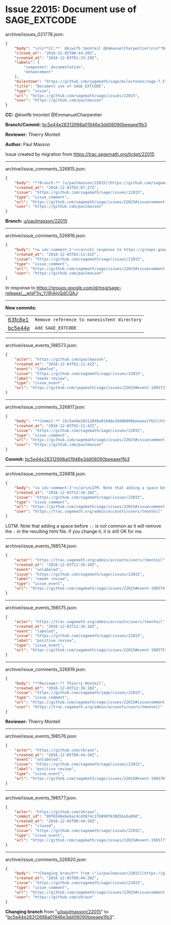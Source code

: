 # Issue 22015: Document use of SAGE_EXTCODE

archive/issues_021778.json:
```json
{
    "body": "\n\n**CC:**  @kiwifb tmonteil @EmmanuelCharpentier\n\n**Branch/Commit:** [bc5e44e28312698a01946e3dd06090beeaee1fb3](https://github.com/sagemath/sagetrac-mirror/commit/bc5e44e28312698a01946e3dd06090beeaee1fb3)\n\n**Reviewer:** Thierry Monteil\n\n**Author:** Paul Masson\n\nIssue created by migration from https://trac.sagemath.org/ticket/22015\n\n",
    "closed_at": "2016-12-05T00:44:20Z",
    "created_at": "2016-12-03T01:33:29Z",
    "labels": [
        "component: documentation",
        "enhancement"
    ],
    "milestone": "https://github.com/sagemath/sage/milestones/sage-7.5",
    "title": "Document use of SAGE_EXTCODE",
    "type": "issue",
    "url": "https://github.com/sagemath/sage/issues/22015",
    "user": "https://github.com/paulmasson"
}
```


**CC:**  @kiwifb tmonteil @EmmanuelCharpentier

**Branch/Commit:** [bc5e44e28312698a01946e3dd06090beeaee1fb3](https://github.com/sagemath/sagetrac-mirror/commit/bc5e44e28312698a01946e3dd06090beeaee1fb3)

**Reviewer:** Thierry Monteil

**Author:** Paul Masson

Issue created by migration from https://trac.sagemath.org/ticket/22015





---

archive/issue_comments_326815.json:
```json
{
    "body": "**Branch:** [u/paulmasson/22015](https://github.com/sagemath/sagetrac-mirror/tree/u/paulmasson/22015)",
    "created_at": "2016-12-03T02:07:27Z",
    "issue": "https://github.com/sagemath/sage/issues/22015",
    "type": "issue_comment",
    "url": "https://github.com/sagemath/sage/issues/22015#issuecomment-326815",
    "user": "https://github.com/paulmasson"
}
```

**Branch:** [u/paulmasson/22015](https://github.com/sagemath/sagetrac-mirror/tree/u/paulmasson/22015)



---

archive/issue_comments_326816.json:
```json
{
    "body": "<a id='comment:2'></a>\nIn response to https://groups.google.com/d/msg/sage-release/__wlsF1jv_Y/lIhAlyQdCQAJ\n\n---\n**New commits:**\n<table><tr><td><a href=\"https://github.com/sagemath/sagetrac-mirror/commit/63fc8e1fc975e4a85c2b9c24a5c1913f935d7fc0\">63fc8e1</a></td><td><code>Remove reference to nonexistent directory</code></td></tr><tr><td><a href=\"https://github.com/sagemath/sagetrac-mirror/commit/bc5e44e28312698a01946e3dd06090beeaee1fb3\">bc5e44e</a></td><td><code>Add SAGE_EXTCODE</code></td></tr></table>\n",
    "created_at": "2016-12-03T02:11:42Z",
    "issue": "https://github.com/sagemath/sage/issues/22015",
    "type": "issue_comment",
    "url": "https://github.com/sagemath/sage/issues/22015#issuecomment-326816",
    "user": "https://github.com/paulmasson"
}
```

<a id='comment:2'></a>
In response to https://groups.google.com/d/msg/sage-release/__wlsF1jv_Y/lIhAlyQdCQAJ

---
**New commits:**
<table><tr><td><a href="https://github.com/sagemath/sagetrac-mirror/commit/63fc8e1fc975e4a85c2b9c24a5c1913f935d7fc0">63fc8e1</a></td><td><code>Remove reference to nonexistent directory</code></td></tr><tr><td><a href="https://github.com/sagemath/sagetrac-mirror/commit/bc5e44e28312698a01946e3dd06090beeaee1fb3">bc5e44e</a></td><td><code>Add SAGE_EXTCODE</code></td></tr></table>




---

archive/issue_events_198573.json:
```json
{
    "actor": "https://github.com/paulmasson",
    "created_at": "2016-12-03T02:11:42Z",
    "event": "labeled",
    "issue": "https://github.com/sagemath/sage/issues/22015",
    "label": "needs review",
    "type": "issue_event",
    "url": "https://github.com/sagemath/sage/issues/22015#event-198573"
}
```



---

archive/issue_comments_326817.json:
```json
{
    "body": "**Commit:** [bc5e44e28312698a01946e3dd06090beeaee1fb3](https://github.com/sagemath/sagetrac-mirror/commit/bc5e44e28312698a01946e3dd06090beeaee1fb3)",
    "created_at": "2016-12-03T02:11:42Z",
    "issue": "https://github.com/sagemath/sage/issues/22015",
    "type": "issue_comment",
    "url": "https://github.com/sagemath/sage/issues/22015#issuecomment-326817",
    "user": "https://github.com/paulmasson"
}
```

**Commit:** [bc5e44e28312698a01946e3dd06090beeaee1fb3](https://github.com/sagemath/sagetrac-mirror/commit/bc5e44e28312698a01946e3dd06090beeaee1fb3)



---

archive/issue_comments_326818.json:
```json
{
    "body": "<a id='comment:3'></a>\nLGTM. Note that adding a space before `::` is not common as it will remove the `:` in the resulting html file. If you change it, it is still OK for me.",
    "created_at": "2016-12-03T12:36:10Z",
    "issue": "https://github.com/sagemath/sage/issues/22015",
    "type": "issue_comment",
    "url": "https://github.com/sagemath/sage/issues/22015#issuecomment-326818",
    "user": "https://trac.sagemath.org/admin/accounts/users/tmonteil"
}
```

<a id='comment:3'></a>
LGTM. Note that adding a space before `::` is not common as it will remove the `:` in the resulting html file. If you change it, it is still OK for me.



---

archive/issue_events_198574.json:
```json
{
    "actor": "https://trac.sagemath.org/admin/accounts/users/tmonteil",
    "created_at": "2016-12-03T12:36:10Z",
    "event": "unlabeled",
    "issue": "https://github.com/sagemath/sage/issues/22015",
    "label": "needs review",
    "type": "issue_event",
    "url": "https://github.com/sagemath/sage/issues/22015#event-198574"
}
```



---

archive/issue_events_198575.json:
```json
{
    "actor": "https://trac.sagemath.org/admin/accounts/users/tmonteil",
    "created_at": "2016-12-03T12:36:10Z",
    "event": "labeled",
    "issue": "https://github.com/sagemath/sage/issues/22015",
    "label": "positive review",
    "type": "issue_event",
    "url": "https://github.com/sagemath/sage/issues/22015#event-198575"
}
```



---

archive/issue_comments_326819.json:
```json
{
    "body": "**Reviewer:** Thierry Monteil",
    "created_at": "2016-12-03T12:36:10Z",
    "issue": "https://github.com/sagemath/sage/issues/22015",
    "type": "issue_comment",
    "url": "https://github.com/sagemath/sage/issues/22015#issuecomment-326819",
    "user": "https://trac.sagemath.org/admin/accounts/users/tmonteil"
}
```

**Reviewer:** Thierry Monteil



---

archive/issue_events_198576.json:
```json
{
    "actor": "https://github.com/vbraun",
    "created_at": "2016-12-05T00:44:20Z",
    "event": "unlabeled",
    "issue": "https://github.com/sagemath/sage/issues/22015",
    "label": "positive review",
    "type": "issue_event",
    "url": "https://github.com/sagemath/sage/issues/22015#event-198576"
}
```



---

archive/issue_events_198577.json:
```json
{
    "actor": "https://github.com/vbraun",
    "commit_id": "99f6548ebebac4cd2874c27b899f63885ba5a89d",
    "created_at": "2016-12-05T00:44:20Z",
    "event": "closed",
    "issue": "https://github.com/sagemath/sage/issues/22015",
    "type": "issue_event",
    "url": "https://github.com/sagemath/sage/issues/22015#event-198577"
}
```



---

archive/issue_comments_326820.json:
```json
{
    "body": "**Changing branch** from \"[u/paulmasson/22015](https://github.com/sagemath/sagetrac-mirror/tree/u/paulmasson/22015)\" to \"[bc5e44e28312698a01946e3dd06090beeaee1fb3](https://github.com/sagemath/sagetrac-mirror/commit/bc5e44e28312698a01946e3dd06090beeaee1fb3)\".",
    "created_at": "2016-12-05T00:44:20Z",
    "issue": "https://github.com/sagemath/sage/issues/22015",
    "type": "issue_comment",
    "url": "https://github.com/sagemath/sage/issues/22015#issuecomment-326820",
    "user": "https://github.com/vbraun"
}
```

**Changing branch** from "[u/paulmasson/22015](https://github.com/sagemath/sagetrac-mirror/tree/u/paulmasson/22015)" to "[bc5e44e28312698a01946e3dd06090beeaee1fb3](https://github.com/sagemath/sagetrac-mirror/commit/bc5e44e28312698a01946e3dd06090beeaee1fb3)".
